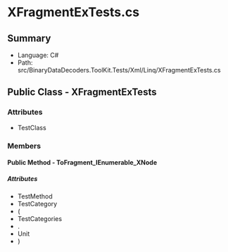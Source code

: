 ﻿# XFragmentExTests.cs

## Summary

* Language: C#
* Path: src/BinaryDataDecoders.ToolKit.Tests/Xml/Linq/XFragmentExTests.cs

## Public Class - XFragmentExTests

### Attributes

 - TestClass

### Members

#### Public Method - ToFragment_IEnumerable_XNode

##### Attributes

 - TestMethod
 - TestCategory
 - (
 - TestCategories
 - .
 - Unit
 - )


